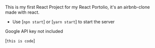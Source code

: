 This is my first React Project for my React Portolio, it's an airbnb-clone made with react.

- Use [`npn start`] or [`yarn start`] to start the server

Google API key not included

[`this is code`]
